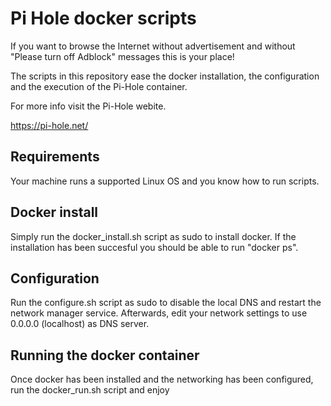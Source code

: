 # Pi Hole docker scripts
If you want to browse the Internet without advertisement and without "Please turn off Adblock" messages this is your place!

The scripts in this repository ease the docker installation, the configuration and the execution of the Pi-Hole container.

For more info visit the Pi-Hole webite.

https://pi-hole.net/

## Requirements
Your machine runs a supported Linux OS and you know how to run scripts.

## Docker install
Simply run the docker_install.sh script as sudo to install docker. If the installation has been succesful you should be able to run "docker ps".

## Configuration
Run the configure.sh script as sudo to disable the local DNS and restart the network manager service. Afterwards, edit your network settings to use 0.0.0.0 (localhost) as DNS server.

## Running the docker container
Once docker has been installed and the networking has been configured, run the docker_run.sh script and enjoy

